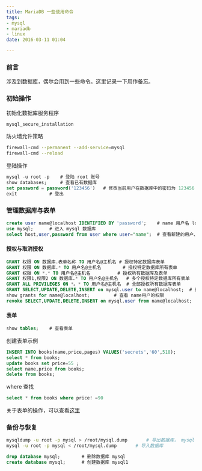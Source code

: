```yaml
---
title: MariaDB 一些使用命令
tags:
- mysql
- mariadb
- linux
date: 2016-03-11 01:04

---
```


### 前言

涉及到数据库，偶尔会用到一些命令。这里记录一下用作备忘。

### 初始操作
初始化数据库服务程序
```sql
mysql_secure_installation
```
<!--more-->
防火墙允许策略
```bash
firewall-cmd --permanent --add-service=mysql
firewall-cmd --reload
```
登陆操作
```sql
mysql -u root -p	# 登陆 root 账号
show databases;		# 查看已有数据库
set password = password('123456')	# 修改当前用户在数据库中的密码为 123456
exit			# 登出
```
### 管理数据库与表单
```sql
create user name@localhost IDENTIFIED BY 'password';	# name 用户名 localhost 主机名 password 密码
use mysql;		# 进入 mysql 数据库
select host,user,password from user where user="name";	# 查看新建的用户、主机、姓名与密码信息
```
#### 授权与取消授权
```sql
GRANT 权限 ON 数据库.表单名称 TO 用户名@主机名	# 授权特定数据库表单
GRANT 权限 ON 数据库.* TO 用户名@主机名		# 授权特定数据库所有表单
GRANT 权限 ON *.* TO 用户名@主机名			# 授权所有数据库及表单
GRANT 权限1,权限2 ON 数据库.* TO 用户名@主机名	# 多个授权特定数据库所有表单
GRANT ALL PRIVILEGES ON *。* TO 用户名@主机名	# 全部授权所有数据库表单
GRANT SELECT,UPDATE,DELETE,INSERT on mysql.user to name@localhost;	# 给name用户对 user 表单的查询、更新、删除、插入权限
show grants for name@localhost;			# 查看 name用户的权限
revoke SELECT,UPDATE,DELETE,INSERT on mysql.user from name@localhost;	# 取消 name 用户对 user 表单的查询、更新、删除、插入权限
```
#### 表单
```sql
show tables;	# 查看表单
```

创建表单示例
```sql
INSERT INTO books(name,price,pages) VALUES('secrets','60',518);
select * from books;
update books set price=55 ;
select name,price from books;
delete from books;
```
where 查找
```sql
select * from books where price! =90
```
关于表单的操作，可以查看[这里](http://www.linuxprobe.com/chapter-18/#182_ma)

### 备份与恢复
```bash
mysqldump -u root -p mysql > /root/mysql.dump		# 导出数据库， mysql 数据库名
mysql -u root -p mysql < /root/mysql.dump		# 导入数据库
```
```sql
drop database mysql;		# 删除数据库 mysql
create database mysql;		# 创建数据库 mysql1
```

